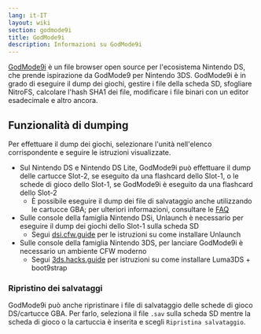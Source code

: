 ```yaml
---
lang: it-IT
layout: wiki
section: godmode9i
title: GodMode9i
description: Informazioni su GodMode9i
---
```


[GodMode9i](https://github.com/DS-Homebrew/GodMode9i/) è un file browser open source per l'ecosistema Nintendo DS, che prende ispirazione da GodMode9 per Nintendo 3DS. GodMode9i è in grado di eseguire il dump dei giochi, gestire i file della scheda SD, sfogliare NitroFS, calcolare l'hash SHA1 dei file, modificare i file binari con un editor esadecimale e altro ancora.

## Funzionalità di dumping

Per effettuare il dump dei giochi, selezionare l'unità nell'elenco corrispondente e seguire le istruzioni visualizzate.
- Sul Nintendo DS e Nintendo DS Lite, GodMode9i può effettuare il dump delle cartucce Slot-2, se eseguito da una flashcard dello Slot-1, o le schede di gioco dello Slot-1, se GodMode9i è eseguito da una flashcard dello Slot-2
   - È possibile eseguire il dump dei file di salvataggio anche utilizzando le cartucce GBA; per ulteriori informazioni, consultare le [FAQ](faq?faq=how-do-i-dump-ds-saves-using-gba-save-data)
- Sulle console della famiglia Nintendo DSi, Unlaunch è necessario per eseguire il dump dei giochi dello Slot-1 sulla scheda SD
   - Segui [dsi.cfw.guide](https://dsi.cfw.guide/) per le istruzioni su come installare Unlaunch
- Sulle console della famiglia Nintendo 3DS, per lanciare GodMode9i è necessario un ambiente CFW moderno
   - Segui [3ds.hacks.guide](https://3ds.hacks.guide/) per istruzioni su come installare Luma3DS + boot9strap

### Ripristino dei salvataggi
GodMode9i può anche ripristinare i file di salvataggio delle schede di gioco DS/cartucce GBA. Per farlo, seleziona il file `.sav` sulla scheda SD mentre la scheda di gioco o la cartuccia è inserita e scegli `Ripristina salvataggio`.

